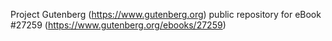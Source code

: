 Project Gutenberg (https://www.gutenberg.org) public repository for eBook #27259 (https://www.gutenberg.org/ebooks/27259)
